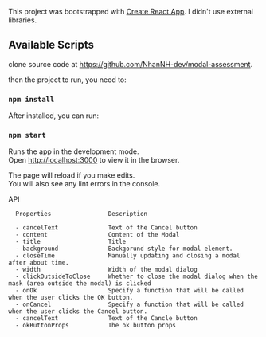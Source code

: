 This project was bootstrapped with [Create React App](https://github.com/facebook/create-react-app).
I didn't use external libraries.
## Available Scripts
clone source code at https://github.com/NhanNH-dev/modal-assessment.

then the project to run, you need to: 
### `npm install` 

After installed, you can run:

### `npm start`

Runs the app in the development mode.<br />
Open [http://localhost:3000](http://localhost:3000) to view it in the browser.

The page will reload if you make edits.<br />
You will also see any lint errors in the console.

API<br />

```
  Properties                Description

  - cancelText	            Text of the Cancel button
  - content                 Content of the Modal      
  - title                   Title
  - background              Backgorund style for modal element.
  - closeTime               Manually updating and closing a modal after about time.
  - width                   Width of the modal dialog
  - clickOutsideToClose     Whether to close the modal dialog when the mask (area outside the modal) is clicked
  - onOk                    Specify a function that will be called when the user clicks the OK button.
  - onCancel                Specify a function that will be called when the user clicks the Cancel button.
  - cancelText              Text of the Cancle button
  - okButtonProps           The ok button props
```
